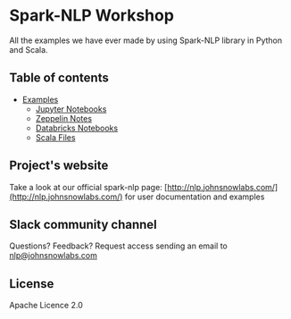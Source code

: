 # Spark-NLP Workshop

All the examples we have ever made by using Spark-NLP library in Python and Scala.

## Table of contents

* [Examples](#examples)
  * [Jupyter Notebooks](jupyter/)
  * [Zeppelin Notes](zeppelin/)
  * [Databricks Notebooks](databricks/)
  * [Scala Files](scala/)

## Project's website

Take a look at our official spark-nlp page: [http://nlp.johnsnowlabs.com/](http://nlp.johnsnowlabs.com/) for user documentation and examples

## Slack community channel

Questions? Feedback? Request access sending an email to nlp@johnsnowlabs.com

## License

Apache Licence 2.0
